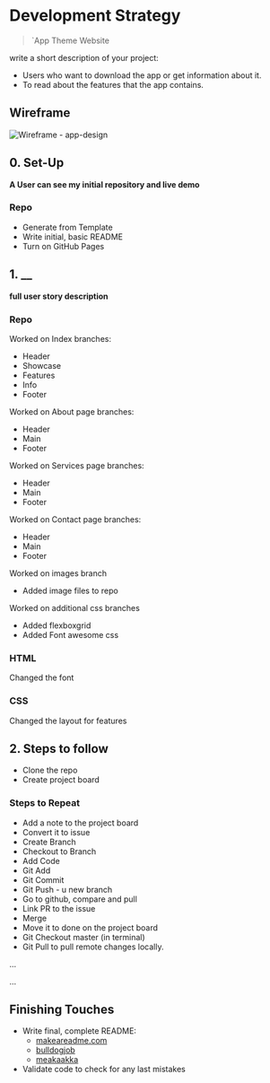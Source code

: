 # Development Strategy

> `App Theme Website

write a short description of your project:
- Users who want to download the app or get information about it.
- To read about the features that the app contains.

## Wireframe

<!-- include a wireframe for your project in this repository, and display it here -->
<!-- wireframe.cc is a good site for getting started with wireframes -->
![Wireframe - app-design](https://user-images.githubusercontent.com/60271901/95391768-0fda7080-0911-11eb-88af-a35869dd46da.png)

## 0. Set-Up

__A User can see my initial repository and live demo__

### Repo

- Generate from Template
- Write initial, basic README
- Turn on GitHub Pages

## 1. __

__full user story description__

### Repo

Worked on Index branches:
* Header
* Showcase
* Features 
* Info
* Footer

Worked on About page branches:
* Header 
* Main 
* Footer

Worked on Services page branches:
* Header
* Main
* Footer

Worked on Contact page branches:
* Header
* Main
* Footer

Worked on images branch
* Added image files to repo

Worked on additional css branches
* Added flexboxgrid
* Added Font awesome css

### HTML

Changed the font

### CSS

Changed the layout for features

## 2. Steps to follow
* Clone the repo
* Create project board

### Steps to Repeat 
* Add a note to the project board
* Convert it to issue
* Create Branch
* Checkout to Branch
* Add Code
* Git Add
* Git Commit
* Git Push - u new branch
* Go to github, compare and pull
* Link PR to the issue
* Merge
* Move it to done on the project board
* Git Checkout master (in terminal)
* Git Pull to pull remote changes locally.

...

...

## Finishing Touches

- Write final, complete README:
  - [makeareadme.com](https://www.makeareadme.com/)
  - [bulldogjob](https://bulldogjob.com/news/449-how-to-write-a-good-readme-for-your-github-project)
  - [meakaakka](https://medium.com/@meakaakka/a-beginners-guide-to-writing-a-kickass-readme-7ac01da88ab3)
- Validate code to check for any last mistakes
